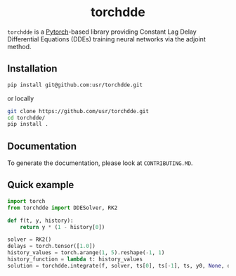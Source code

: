 <h1 align='center'>torchdde</h1>
<!-- <h2 align='center'> Constant lag delay differential equations solver</h2> -->

`torchdde` is a [Pytorch](https://github.com/pytorch/pytorch)-based library providing Constant Lag Delay Differential Equations (DDEs) training neural networks via the adjoint method.

## Installation

```bash
pip install git@github.com:usr/torchdde.git
```

or locally

```bash
git clone https://github.com/usr/torchdde.git
cd torchdde/
pip install .
```

## Documentation

To generate the documentation, please look at `CONTRIBUTING.MD`.

## Quick example

```python
import torch
from torchdde import DDESolver, RK2

def f(t, y, history):
    return y * (1 - history[0])

solver = RK2()
delays = torch.tensor([1.0])
history_values = torch.arange(1, 5).reshape(-1, 1)
history_function = lambda t: history_values
solution = torchdde.integrate(f, solver, ts[0], ts[-1], ts, y0, None, dt0=ts[1]-ts[0], delays=delays)

```

